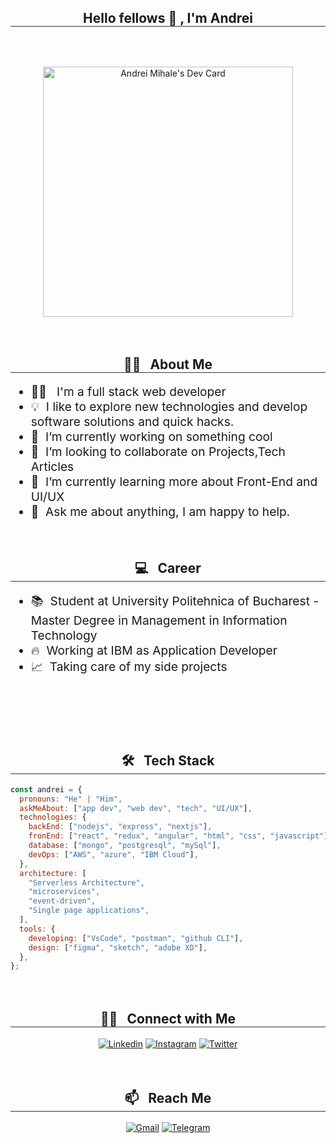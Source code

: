 <h2 align="center" style="border-bottom: 1px solid #30363d; width: 100%"> Hello fellows 👋 , I'm Andrei</h2>

<p align="center" style="margin-top:4rem;"><a href="https://app.daily.dev/alexmihale"><img src="https://api.daily.dev/devcards/d4fb7c5dc05f463fa66f7848e7226dee.png?r=plr" width="400" alt="Andrei Mihale's Dev Card" /></a></p>

<h2 align="center" style="border-bottom: 1px solid #30363d; width: 100%; margin-top:4rem;">👨‍💼 &nbsp; About Me</h2>
<ul style="font-size: 1.2rem; margin-top:1rem;">
<li>🧑‍💻 &nbsp; I'm a full stack web developer</li>
<li>💡&nbsp; I like to explore new technologies and develop software solutions and quick hacks.</li>
<li>🌱&nbsp; I’m currently working on something cool</li>
<li>👯&nbsp; I’m looking to collaborate on Projects,Tech Articles</li>
<li>📝&nbsp; I’m currently learning more about Front-End and UI/UX</li>
<li>💬&nbsp; Ask me about anything, I am happy to help.</li>
</ul>

<h2 align="center" style="border-bottom: 1px solid #30363d; width: 100%;margin-top:4rem;">💻 &nbsp; Career</h2>

<ul style="font-size: 1.2rem;margin-top:1rem;">
<li>📚 &nbsp;Student at University Politehnica of Bucharest - Master Degree in Management in Information Technology</li>
<li>🔥&nbsp; Working at IBM as Application Developer</li>
<li>📈&nbsp; Taking care of my side projects</li>
</ul>
</br>
</br>
<h2 align="center" style="border-bottom: 1px solid #30363d; width: 100%;margin-top:4rem;">🛠 &nbsp; Tech Stack</h2>
<div style="margin-top: 1rem;">

```javascript
const andrei = {
  pronouns: "He" | "Him",
  askMeAbout: ["app dev", "web dev", "tech", "UI/UX"],
  technologies: {
    backEnd: ["nodejs", "express", "nextjs"],
    fronEnd: ["react", "redux", "angular", "html", "css", "javascript"],
    database: ["mongo", "postgresql", "mySql"],
    devOps: ["AWS", "azure", "IBM Cloud"],
  },
  architecture: [
    "Serverless Architecture",
    "microservices",
    "event-driven",
    "Single page applications",
  ],
  tools: {
    developing: ["VsCode", "postman", "github CLI"],
    design: ["figma", "sketch", "adobe XD"],
  },
};
```

</div>

<h2 align="center" style="border-bottom: 1px solid #30363d; width: 100%; margin-top: 4rem;">🤝🏻 &nbsp; Connect with Me</h2>
<div align="center" style="margin-top: 1rem">
  <a href="https://www.linkedin.com/in/andrei-mihale/"><img alt="Linkedin" title="Andrei Mihale LinkedIn" src="https://img.shields.io/badge/LinkedIn-0077B5?style=for-the-badge&logo=linkedin&logoColor=white"></a> <a href="https://www.instagram.com/alexmihale/"><img alt="Instagram" title="Andrei Mihale Instagram" src="https://img.shields.io/badge/Instagram-E4405F?style=for-the-badge&logo=instagram&logoColor=white"></a> <a href="https://twitter.com/mihale_andrei"><img alt="Twitter" title="Andrei Mihale Twitter" src="https://img.shields.io/badge/Twitter-1DA1F2?style=for-the-badge&logo=twitter&logoColor=white"></a>
</div>
<h2 align="center" style="border-bottom: 1px solid #30363d; width: 100%; margin-top: 4rem;">📫 &nbsp; Reach Me</h2>
<div align="center" style="margin-top: 1rem">
  <a href="mailto:andrei.mihale97@gmail.com"><img alt="Gmail" title="Andrei Mihale Gmail" src="https://img.shields.io/badge/Gmail-D14836?style=for-the-badge&logo=gmail&logoColor=white"></a>
  <a href="https://t.me/andreimihale"><img alt="Telegram" title="Andrei Mihale Telegram" src="https://img.shields.io/badge/Telegram-2CA5E0?style=for-the-badge&logo=telegram&logoColor=white"></a> 
</div>
